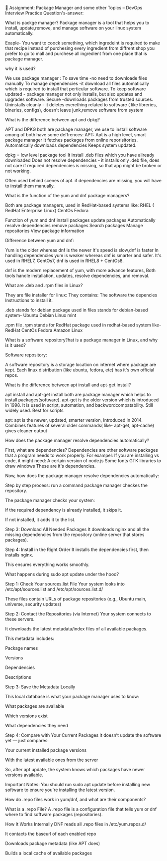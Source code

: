 🧠 Assignment: Package Manager and some other Topics – DevOps Interview Practice Question's-answer:

What is packge manager?
Package manager is a tool that helps you to install, update,remove, and manage software on your linux system automatically.

Exaple-
You want to coock something, which ingredeint is required to make that recipe instead of purchesing every ingredient from diffrent shop you prefer to go to mall and purchese all ingredient from one place that is package manager.

why it is used?

We use package manager :
To save time  -no need to downloade files manually
To manage dependencies  -it download all files automatically which is required to install that perticular software.
To keep software updated  - package manager not only installs, but also updates and upgrades software.
Secure -downloads packages from trusted sources.
Uninstalls cleanly - it deletes everething related to software ( like libreries, bineries, configs), doesn't leave junk,remove software from system


What is the difference between apt and dpkg?


APT and DPKG both are package manager, we use to install software among of both have some deffrences:
APT:
Apt is a high level, smart package manager 
It fetches packages from online reporisitories.
Automatically downloads dependencies
Keeps system updated.


dpkg = low level package tool
It install .deb files which you have allready downloaded
Does not resolve dependencies - it installs only .deb file, does not care if required dependencies is missing, so that app might be broken or not working.

Often used behind scenes of apt.
if dependencies are missing, you will have to install them manually.


What is the function of the yum and dnf package managers?

Both are package managers, used in RedHat-based systems like:
RHEL ( RedHat Enterprise Linux)
CentOs
Fedora

Function of yum and dnf
install packages
update packages 
Automatically resolve dependencies
remove packages
Search packages
Manage repositories
View package information


Difference between yum and dnf:

Yum is the older whereas dnf is the newer
It's speed is slow,dnf is faster
In handling dependencies yum is weaker whereas dnf is smarter and safer.
It's used in RHEL7, CentOs7, dnf is used in RHEL8 + CentOs8.

dnf is the modern replacement of yum, with more advance features,
Both tools handle installation, updates, resolve dependencies, and removal.



What are .deb and .rpm files in Linux?


They are file installer for linux:
They contains:
The software
the depencies
Instructions to install it.

.deb stands for debian package
used in files stands for debian-based system-
Ubuntu
Debian
Linux mint


.rpm file
.rpm stands for RedHat package
used in redhat-based system like-
RedHat
CentOs
Fedora
Amazon Linux



What is a software repository?hat is a package manager in Linux, and why is it used?



Software repository:

A software repository is a storage location on internet where package are kept.
Each linux distribution (like ubuntu, fedora, etc) has it's own official repos.


What is the difference between apt install and apt-get install?

apt install and apt-get install both are package manager which helps to install packages(software). 
apt-get is the older version which is introduced in 1998.
It is used in script, automation, and backwordcompatability.
Still widely used.
Best for scripts 


apt:
apt is the newer, updated, smarter version,
Introduced in 2014.
Combines features of several older commands( like- apt-get, apt-cache)
gives cleaner output 



How does the package manager resolve dependencies automatically?

First, what are dependencies?
 Dependencies are other software packages that a program needs to work properly.
For exampel:
If you are installing vs code, it might need:
A certain version of node.js
Some fonts
GTK libraries to draw windows
These are it's dependencies.


Now, how does the package manager resolve dependencies automatically:


Step by step process:
run a command
package manager checkes the repository.

The package manager checks your system:

If the required dependency is already installed, it skips it.

If not installed, it adds it to the list.

Step 3: Download All Needed Packages
It downloads nginx and all the missing dependencies from the repository (online server that stores packages).

Step 4: Install in the Right Order
It installs the dependencies first, then installs nginx.

This ensures everything works smoothly.



What happens during sudo apt update under the hood?

Step 1: Check Your sources.list File
Your system looks into /etc/apt/sources.list and /etc/apt/sources.list.d/

These files contain URLs of package repositories (e.g., Ubuntu main, universe, security updates)

Step 2: Contact the Repositories (via Internet)
Your system connects to these servers.

It downloads the latest metadata/index files of all available packages.

This metadata includes:

Package names

Versions

Dependencies

Descriptions

Step 3: Save the Metadata Locally

This local database is what your package manager uses to know:

What packages are available

Which versions exist

What dependencies they need

 Step 4: Compare with Your Current Packages
It doesn’t update the software yet — just compares:

Your current installed package versions

With the latest available ones from the server

So, after apt update, the system knows which packages have newer versions available.

Important Notes:
You should run sudo apt update before installing new software to ensure you're installing the latest version.


How do .repo files work in yum/dnf, and what are their components?


What is a .repo File?
A .repo file is a configuration file that tells yum or dnf where to find software packages (repositories).

How It Works Internally
DNF reads all .repo files in /etc/yum.repos.d/

It contacts the baseurl of each enabled repo

Downloads package metadata (like APT does)

Builds a local cache of available packages








 